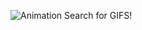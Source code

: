 ![Animation](https://github.com/TristanCC/giphy-search/assets/24985711/d22d9e42-2b2a-4f02-8a47-6c66e5616c52)
Search for GIFS!
